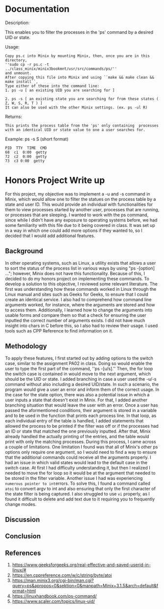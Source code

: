 # Documentation

  Description: 

   This enables you to filter the processes in the 'ps' command by a desired UID or state.
    
  Usage:

    Copy ps.c into Minix by mounting Minix, then, once you are in this directory,
    ''sudo cp -r ps.c -t ../class_minix/minix3bookmnt/usr/src/commands/ps/'' 
    and unmount.
    After copying this file into Minix and using ``make && make clean && make install``,
    Type either of these into the command line:
    1. ps -u [ an existing UID you are searching for ]
    
    2. ps -s [ an existing state you are searching for from these states ( Z, W, S, R, T ) ]
    It can also be used with the other Minix settings. (ex. ps -ul R)

    
  Returns:
  
    This prints the process table from the 'ps' only containing  processes with an identical UID or state value to one a user searches for.

  Example:
    ps -s S (short format)
    
    PID  TTY  TIME  CMD
    68  c1  0:00  getty
    72  c2  0:00  getty
    73  c3 0:00  getty


    
    
# Honors Project Write up

  For this project, my objective was to implement a -u and -s command in Minix, which would allow one to filter the statues on the process table by a state and user ID. This would provide an individual with functionalities for them to view processes started by another user, processes that are running, or processes that are sleeping. I wanted to work with the ps command, since while I didn't have any exposure to operating systems before, we had some familiarity with this file due to it being covered in class. It was set up in a way in which one could add more options if they wanted to, so I decided that I would add additional features.

  ## Background

  In other operating systems, such as Linux, a utility exists that allows a user to sort the status of the process list in various ways by using "ps -[option] ..."; however, Minix does not have this functionality. Because of this, I decided to do my honors project on implementing these commands.
  To develop a solution to this objective, I reviewed some relevant literature. The first was understanding how these commands worked in Linux through the Linux manual and sites such as Geeks for Geeks, to ensure that I could create an identical service. I also had to comprehend how command line arguments worked, for instance, where the arguments are stored and how to access them. Additionally, I learned how to change the arguments into usable forms and compare them so that a check for ensuring the user inputted the correct number of arguments exists. 
  I did not have much insight into chars in C before this, so I also had to review their usage. I used tools such as CPP Reference to find information on it.
  
  ## Methodology
  To apply these features, I first started out by adding options to the switch case, similar to the assignment PA02 in class. Doing so would enable the user to type the first part of the command, ''ps -[u/s].'' Then, the for loop the switch case is contained in would move to the next argument, which should be the UID or state. I added branching in case a user used the -u/-s command without also including a desired UID/state. In such a scenario, the program would give a user an error and inform them of the correct usage. In the case for the state option, there was also a potential issue in which a user inputs a state that doesn't exist in Minix. For that, I added another branching situation that would leave the user with an error.
  Once a user has passed the aformentioned conditions, their argument is stored in a variable and to be used in the function that prints each process line. In that loop, as each individual entry of the table is handled, I added statements that allowed the process to be printed if the filter was off or if the processes had an ID or state that matched the one previously inputted. After that, Minix already handled the actually printing of the entries, and the table would print with only the matching processes.
    During this process, I came across a couple of limitations. One limitation I found was that all of Minix's other ps options only require one argument, so I would need to find a way to ensure that the additional commands could receive all the arguments properly. I had an issue in which valid states would lead to the default case in the switch case. At first I had difficulty understanding it, but then I realized I needed to move the for loop so it would be at the argument that needed to be stored in the filter variable.
  Another issue I had was experiencing ``numerous pointer to int``errors. To solve this, I found a command called ``atoi`` to convert argv to int and also ensuring that only the first character of the state filter is being captured. 
  I also struggled to use ``vi`` properly, as I found it difficult to delete and add text due to it requiring you to frequently change modes. 
  ## Discussion
  

  ## Conclusion

## References
  1. https://www.geeksforgeeks.org/real-effective-and-saved-userid-in-linux/#
  2. https://en.cppreference.com/w/c/string/byte/atoi
  3. https://man.minix3.org/cgi-bin/man.cgi?query=ps&apropos=0&sektion=0&manpath=Minix+3.1.5&arch=default&format=html
  4. https://linuxhandbook.com/ps-command/
  5. https://www.scaler.com/topics/linux-uid/
